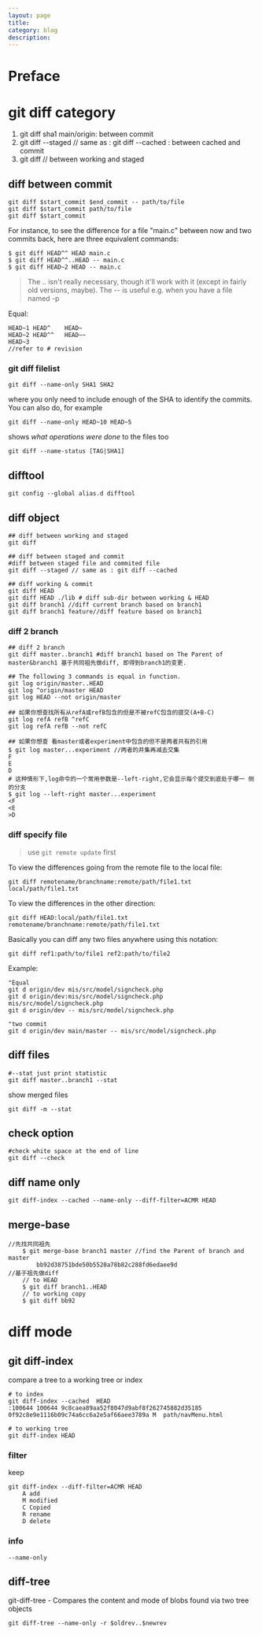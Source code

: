 ```yaml
---
layout: page
title:
category: blog
description:
---
```

# Preface

# git diff category

1. git diff sha1 main/origin:
	between commit
2. git diff --staged // same as : git diff --cached : between cached and commit
2. git diff // between working and staged

## diff between commit

	git diff $start_commit $end_commit -- path/to/file
	git diff $start_commit path/to/file
	git diff $start_commit

For instance, to see the difference for a file "main.c" between now and two commits back, here are three equivalent commands:

	$ git diff HEAD^^ HEAD main.c
	$ git diff HEAD^^..HEAD -- main.c
	$ git diff HEAD~2 HEAD -- main.c

> The .. isn't really necessary, though it'll work with it (except in fairly old versions, maybe).
> The -- is useful e.g. when you have a file named -p

Equal:

	HEAD~1 HEAD^	HEAD~
	HEAD~2 HEAD^^	HEAD~~
	HEAD~3
	//refer to # revision

### git diff filelist

	git diff --name-only SHA1 SHA2

where you only need to include enough of the SHA to identify the commits. You can also do, for example

	git diff --name-only HEAD~10 HEAD~5

shows *what operations were done* to the files too

	git diff --name-status [TAG|SHA1]

## difftool

	git config --global alias.d difftool

## diff object

	## diff between working and staged
	git diff

	## diff between staged and commit
	#diff between staged file and commited file
	git diff --staged // same as : git diff --cached

	## diff working & commit
	git diff HEAD
	git diff HEAD ./lib # diff sub-dir between working & HEAD
	git diff branch1 //diff current branch based on branch1
	git diff branch1 feature//diff feature based on branch1

### diff 2 branch

	## diff 2 branch
	git diff master..branch1 #diff branch1 based on The Parent of master&branch1 基于共同祖先做diff, 即得到branch1的变更.

	## The following 3 commands is equal in function.
	git log origin/master..HEAD
	git log ^origin/master HEAD
	git log HEAD --not origin/master

	## 如果你想查找所有从refA或refB包含的但是不被refC包含的提交(A+B-C)
	git log refA refB ^refC
	git log refA refB --not refC

	## 如果你想查 看master或者experiment中包含的但不是两者共有的引用
	$ git log master...experiment //两者的并集再减去交集
	F
	E
	D
	# 这种情形下,log命令的一个常用参数是--left-right,它会显示每个提交到底处于哪一 侧的分支
	$ git log --left-right master...experiment
	<F
	<E
	>D

### diff specify file
> use `git remote update` first

To view the differences going from the remote file to the local file:

	git diff remotename/branchname:remote/path/file1.txt local/path/file1.txt

To view the differences in the other direction:

	git diff HEAD:local/path/file1.txt remotename/branchname:remote/path/file1.txt

Basically you can diff any two files anywhere using this notation:

	git diff ref1:path/to/file1 ref2:path/to/file2

Example:

	"Equal
	git d origin/dev mis/src/model/signcheck.php
	git d origin/dev:mis/src/model/signcheck.php mis/src/model/signcheck.php
	git d origin/dev -- mis/src/model/signcheck.php

	"two commit
	git d origin/dev main/master -- mis/src/model/signcheck.php

## diff files

	#--stat just print statistic
	git diff master..branch1 --stat

show merged files

	git diff -m --stat

## check option

	#check white space at the end of line
	git diff --check

## diff name only

	git diff-index --cached --name-only --diff-filter=ACMR HEAD

## merge-base

	//先找共同祖先
		$ git merge-base branch1 master //find the Parent of branch and master
			bb92d38751bde50b5520a78b82c288fd6edaee9d
	//基于祖先做diff
		// to HEAD
		$ git diff branch1..HEAD
		// to working copy
		$ git diff bb92

# diff mode

## git diff-index
compare a tree to a working tree or index

	# to index
	git diff-index --cached  HEAD
	:100644 100644 9c8caea89aa52f8047d9abf8f262745882d35185 0f92c8e9e1116b09c74a6cc6a2e5af66aee3789a M	path/navMenu.html

	# to working tree
	git diff-index HEAD

### filter
keep

	git diff-index --diff-filter=ACMR HEAD
		A add
		M modified
		C Copied
		R rename
		D delete

### info

	--name-only

## diff-tree
git-diff-tree - Compares the content and mode of blobs found via two tree objects

	git diff-tree --name-only -r $oldrev..$newrev

